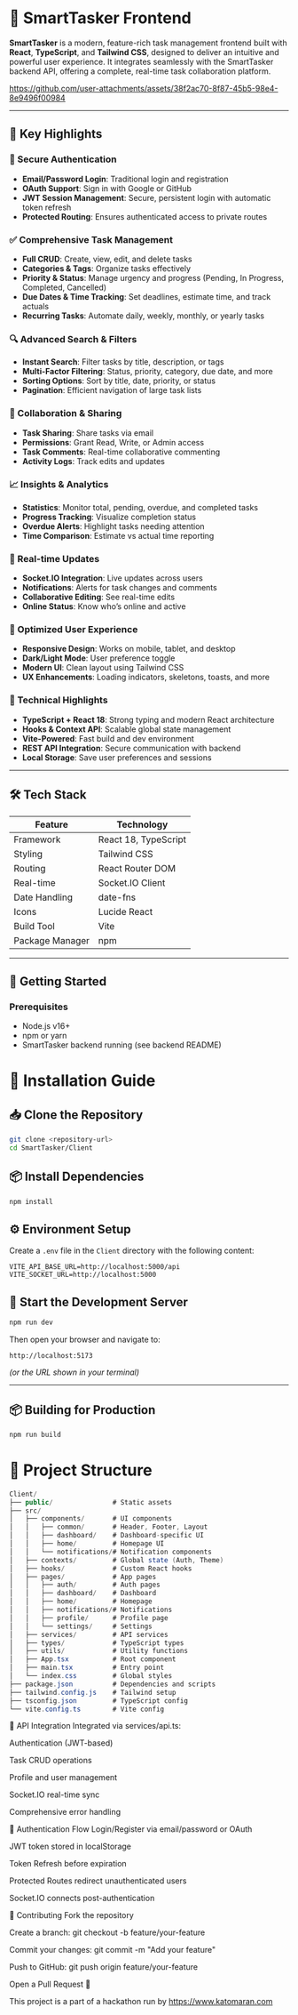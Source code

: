 # 🚀 SmartTasker Frontend

**SmartTasker** is a modern, feature-rich task management frontend built with **React**, **TypeScript**, and **Tailwind CSS**, designed to deliver an intuitive and powerful user experience. It integrates seamlessly with the SmartTasker backend API, offering a complete, real-time task collaboration platform.


https://github.com/user-attachments/assets/38f2ac70-8f87-45b5-98e4-8e9496f00984


---

## 🌟 Key Highlights

### 🔐 Secure Authentication
- **Email/Password Login**: Traditional login and registration
- **OAuth Support**: Sign in with Google or GitHub
- **JWT Session Management**: Secure, persistent login with automatic token refresh
- **Protected Routing**: Ensures authenticated access to private routes

### ✅ Comprehensive Task Management
- **Full CRUD**: Create, view, edit, and delete tasks
- **Categories & Tags**: Organize tasks effectively
- **Priority & Status**: Manage urgency and progress (Pending, In Progress, Completed, Cancelled)
- **Due Dates & Time Tracking**: Set deadlines, estimate time, and track actuals
- **Recurring Tasks**: Automate daily, weekly, monthly, or yearly tasks

### 🔍 Advanced Search & Filters
- **Instant Search**: Filter tasks by title, description, or tags
- **Multi-Factor Filtering**: Status, priority, category, due date, and more
- **Sorting Options**: Sort by title, date, priority, or status
- **Pagination**: Efficient navigation of large task lists

### 🤝 Collaboration & Sharing
- **Task Sharing**: Share tasks via email
- **Permissions**: Grant Read, Write, or Admin access
- **Task Comments**: Real-time collaborative commenting
- **Activity Logs**: Track edits and updates

### 📈 Insights & Analytics
- **Statistics**: Monitor total, pending, overdue, and completed tasks
- **Progress Tracking**: Visualize completion status
- **Overdue Alerts**: Highlight tasks needing attention
- **Time Comparison**: Estimate vs actual time reporting

### 🔔 Real-time Updates
- **Socket.IO Integration**: Live updates across users
- **Notifications**: Alerts for task changes and comments
- **Collaborative Editing**: See real-time edits
- **Online Status**: Know who’s online and active

### 🎨 Optimized User Experience
- **Responsive Design**: Works on mobile, tablet, and desktop
- **Dark/Light Mode**: User preference toggle
- **Modern UI**: Clean layout using Tailwind CSS
- **UX Enhancements**: Loading indicators, skeletons, toasts, and more

### 🔧 Technical Highlights
- **TypeScript + React 18**: Strong typing and modern React architecture
- **Hooks & Context API**: Scalable global state management
- **Vite-Powered**: Fast build and dev environment
- **REST API Integration**: Secure communication with backend
- **Local Storage**: Save user preferences and sessions

---

## 🛠️ Tech Stack

| Feature         | Technology                 |
|-----------------|----------------------------|
| Framework       | React 18, TypeScript       |
| Styling         | Tailwind CSS               |
| Routing         | React Router DOM           |
| Real-time       | Socket.IO Client           |
| Date Handling   | date-fns                   |
| Icons           | Lucide React               |
| Build Tool      | Vite                       |
| Package Manager | npm                        |

---

## 🚀 Getting Started

### Prerequisites
- Node.js v16+
- npm or yarn
- SmartTasker backend running (see backend README)

# 🚀 Installation Guide

## 📥 Clone the Repository

```bash
git clone <repository-url>
cd SmartTasker/Client
```

## 📦 Install Dependencies

```bash
npm install
```

## ⚙️ Environment Setup

Create a `.env` file in the `Client` directory with the following content:

```env
VITE_API_BASE_URL=http://localhost:5000/api
VITE_SOCKET_URL=http://localhost:5000
```

## 🧪 Start the Development Server

```bash
npm run dev
```

Then open your browser and navigate to:

```
http://localhost:5173
```

*(or the URL shown in your terminal)*

---

## 📦 Building for Production

```bash
npm run build
```

# 📁 Project Structure

```csharp
Client/
├── public/               # Static assets
├── src/
│   ├── components/       # UI components
│   │   ├── common/       # Header, Footer, Layout
│   │   ├── dashboard/    # Dashboard-specific UI
│   │   ├── home/         # Homepage UI
│   │   └── notifications/# Notification components
│   ├── contexts/         # Global state (Auth, Theme)
│   ├── hooks/            # Custom React hooks
│   ├── pages/            # App pages
│   │   ├── auth/         # Auth pages
│   │   ├── dashboard/    # Dashboard
│   │   ├── home/         # Homepage
│   │   ├── notifications/# Notifications
│   │   ├── profile/      # Profile page
│   │   └── settings/     # Settings
│   ├── services/         # API services
│   ├── types/            # TypeScript types
│   ├── utils/            # Utility functions
│   ├── App.tsx           # Root component
│   ├── main.tsx          # Entry point
│   └── index.css         # Global styles
├── package.json          # Dependencies and scripts
├── tailwind.config.js    # Tailwind setup
├── tsconfig.json         # TypeScript config
└── vite.config.ts        # Vite config
```


🔗 API Integration
Integrated via services/api.ts:

Authentication (JWT-based)

Task CRUD operations

Profile and user management

Socket.IO real-time sync

Comprehensive error handling

🔄 Authentication Flow
Login/Register via email/password or OAuth

JWT token stored in localStorage

Token Refresh before expiration

Protected Routes redirect unauthenticated users

Socket.IO connects post-authentication

🤝 Contributing
Fork the repository

Create a branch: git checkout -b feature/your-feature

Commit your changes: git commit -m "Add your feature"

Push to GitHub: git push origin feature/your-feature

Open a Pull Request 🎉

This project is a part of a hackathon run by https://www.katomaran.com 
